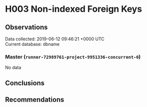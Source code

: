 # H003 Non-indexed Foreign Keys #

## Observations ##
Data collected: 2019-06-12 09:46:21 +0000 UTC  
Current database: dbname  

### Master (`runner-72989761-project-9951336-concurrent-0`) ###


No data


## Conclusions ##


## Recommendations ##

